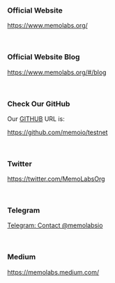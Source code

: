 ### Official Website

https://www.memolabs.org/

&nbsp;

### Official Website Blog

https://www.memolabs.org/#/blog

&nbsp; 

### Check Our GitHub

Our [GITHUB](https://github.com/memoio/testnet) URL is:

https://github.com/memoio/testnet

&nbsp;

### Twitter

https://twitter.com/MemoLabsOrg

&nbsp;

### Telegram

[Telegram: Contact @memolabsio](https://t.me/memolabsio)

&nbsp;

### Medium

https://memolabs.medium.com/

